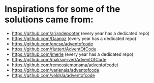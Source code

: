 # Inspirations for some of the solutions came from:
- https://github.com/arjandepooter (every year has a dedicated repo)
- https://github.com/Daanoz (every year has a dedicated repo)
- https://github.com/encse/adventofcode
- https://github.com/fluttert/AdventOfCode
- https://github.com/jmerle (every year has a dedicated repo)
- https://github.com/maksverver/AdventOfCode
- https://github.com/remcosiemonsma/adventofcode/
- https://github.com/varienaja/adventofcode
- https://github.com/veldsla/adventofcode
